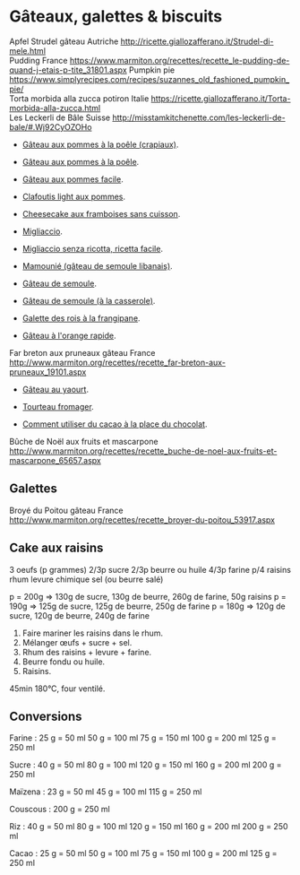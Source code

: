 # Gâteaux, galettes & biscuits

Apfel Strudel	gâteau	Autriche		http://ricette.giallozafferano.it/Strudel-di-mele.html	
Pudding		France		https://www.marmiton.org/recettes/recette_le-pudding-de-quand-j-etais-p-tite_31801.aspx	
Pumpkin pie				https://www.simplyrecipes.com/recipes/suzannes_old_fashioned_pumpkin_pie/	
Torta morbida alla zucca	potiron	Italie		https://ricette.giallozafferano.it/Torta-morbida-alla-zucca.html	
Les Leckerli de Bâle		Suisse		http://misstamkitchenette.com/les-leckerli-de-bale/#.Wj92CyOZOHo	

 * [Gâteau aux pommes à la poêle (crapiaux)](https://cuisine.journaldesfemmes.fr/recette/1003991-le-crapiaux-gateau-aux-pommes-a-la-poele).
 * [Gâteau aux pommes à la poêle](https://www.marmiton.org/recettes/recette_gateau-aux-pommes-a-la-poele_25684.aspx).
 * [Gâteau aux pommes facile](https://www.marmiton.org/recettes/recette_gateau-aux-pommes-facile_13493.aspx).
 * [Clafoutis light aux pommes](https://www.marmiton.org/recettes/recette_clafoutis-light-aux-pommes_14926.aspx).

 * [Cheesecake aux framboises sans cuisson](https://www.cuisineaz.com/recettes/cheesecake-aux-framboises-sans-cuisson-80993.aspx).

 * [Migliaccio](http://ricette.giallozafferano.it/Migliaccio.html).
 * [Migliaccio senza ricotta, ricetta facile](https://www.youtube.com/watch?v=BZJw_wZ6n2w).
 * [Mamounié (gâteau de semoule libanais)](https://www.marmiton.org/recettes/recette_mamounie-gateau-de-semoule-libanais_59693.aspx).
 * [Gâteau de semoule](http://www.marmiton.org/recettes/recette_gateau-de-semoule_24969.aspx).
 * [Gâteau de semoule (à la casserole)](http://www.marmiton.org/recettes/recette_gateau-de-semoule-a-la-casserole_43864.aspx).

 * [Galette des rois à la frangipane](http://www.marmiton.org/recettes/recette_galette-des-rois-a-la-frangipane_20147.aspx).

 * [Gâteau à l'orange rapide](http://www.marmiton.org/recettes/recette_gateau-a-l-orange-rapide_13489.aspx#d57983-p3).

Far breton aux pruneaux	gâteau	France		http://www.marmiton.org/recettes/recette_far-breton-aux-pruneaux_19101.aspx	
 * [Gâteau au yaourt](http://www.marmiton.org/recettes/recette_gateau-au-yaourt_12719.aspx).

 * [Tourteau fromager](https://www.accueil-vendee.com/recettes/le-tourteau-fromager/).

 * [Comment utiliser du cacao à la place du chocolat](https://fr.wikihow.com/utiliser-du-cacao-%C3%A0-la-place-du-chocolat).

Bûche de Noël aux fruits et mascarpone				http://www.marmiton.org/recettes/recette_buche-de-noel-aux-fruits-et-mascarpone_65657.aspx	

## Galettes

Broyé du Poitou	gâteau	France		http://www.marmiton.org/recettes/recette_broyer-du-poitou_53917.aspx	

## Cake aux raisins

3 oeufs (p grammes)
2/3p sucre
2/3p beurre ou huile
4/3p farine
p/4 raisins
rhum
levure chimique
sel (ou beurre salé)

p = 200g => 130g de sucre, 130g de beurre, 260g de farine, 50g raisins
p = 190g => 125g de sucre, 125g de beurre, 250g de farine
p = 180g => 120g de sucre, 120g de beurre, 240g de farine

1. Faire mariner les raisins dans le rhum.
2. Mélanger œufs + sucre + sel.
3. Rhum des raisins + levure + farine.
4. Beurre fondu ou huile.
5. Raisins.

45min 180°C, four ventilé.

## Conversions

Farine : 25 g = 50 ml
50 g = 100 ml
75 g = 150 ml
100 g = 200 ml
125 g = 250 ml

Sucre : 40 g = 50 ml
80 g = 100 ml
120 g = 150 ml
160 g = 200 ml
200 g = 250 ml

Maïzena : 23 g = 50 ml
45 g = 100 ml
115 g = 250 ml

Couscous : 200 g = 250 ml

Riz : 40 g = 50 ml
80 g = 100 ml
120 g = 150 ml
160 g = 200 ml
200 g = 250 ml

Cacao : 25 g = 50 ml
50 g = 100 ml
75 g = 150 ml
100 g = 200 ml
125 g = 250 ml
